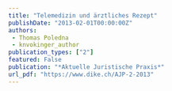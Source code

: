 ```yaml
---
title: "Telemedizin und ärztliches Rezept"
publishDate: "2013-02-01T00:00:00Z"
authors: 
 - Thomas Poledna
 - knvokinger_author
publication_types: ["2"]
featured: False
publication: "*Aktuelle Juristische Praxis*"
url_pdf: "https://www.dike.ch/AJP-2-2013"
---
```

